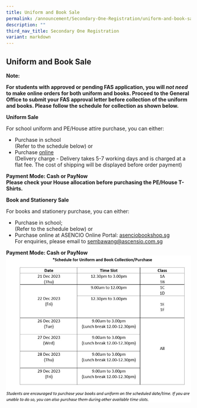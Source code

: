 ```yaml
---
title: Uniform and Book Sale
permalink: /announcement/Secondary-One-Registration/uniform-and-book-sale/
description: ""
third_nav_title: Secondary One Registration
variant: markdown
---
```

## Uniform and Book Sale


**Note:**

**For students with approved or pending FAS application, you will *not need*  to make online orders for both uniform and books. Proceed to the General Office to submit your FAS approval letter before collection of the uniform and books. Please follow the schedule for collection as shown below.**

**Uniform Sale**

For school uniform and PE/House attire purchase, you can either:

* Purchase in school<br>
(Refer to the schedule below)
or
* Purchase [online](https://www.beauvoix.com.sg/products/sembawang-secondary-school) 
<br> (Delivery charge - Delivery takes 5-7 working days and is charged at a flat fee. The cost of shipping will be displayed before order payment)

**Payment Mode: Cash or PayNow
<br>Please check your House allocation before purchasing the PE/House T-Shirts.**



**Book and Stationery Sale**

For books and stationery purchase, you can either:

* Purchase in school; 
<br>(Refer to the schedule below)
or
* Purchase online at ASENCIO Online Portal: [asenciobookshop.sg](https://asenciobookshop.sg)
<br>For enquiries, please email to sembawang@ascensio.com.sg

**Payment Mode: Cash or PayNow**
![](/images/img_3_24.JPG)